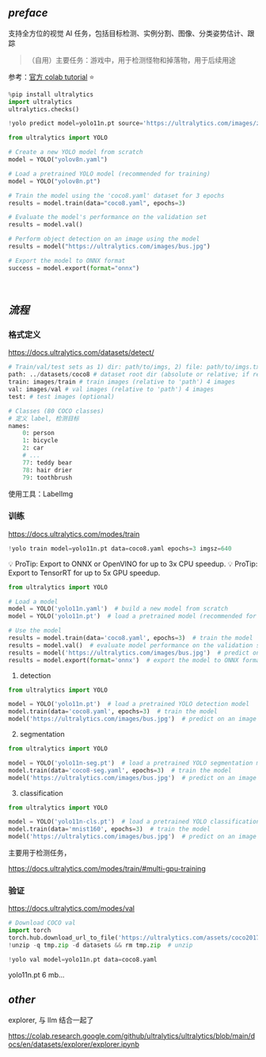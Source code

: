 
## _preface_

支持全方位的视觉 AI 任务，包括目标检测、实例分割、图像、分类姿势估计、跟踪


> （自用）主要任务：游戏中，用于检测怪物和掉落物，用于后续用途




参考：[官方 colab tutorial](https://colab.research.google.com/github/ultralytics/ultralytics/blob/main/examples/tutorial.ipynb) ⭐️





```python
%pip install ultralytics
import ultralytics
ultralytics.checks()
```

```python
!yolo predict model=yolo11n.pt source='https://ultralytics.com/images/zidane.jpg'
```



```python
from ultralytics import YOLO

# Create a new YOLO model from scratch
model = YOLO("yolov8n.yaml")

# Load a pretrained YOLO model (recommended for training)
model = YOLO("yolov8n.pt")

# Train the model using the 'coco8.yaml' dataset for 3 epochs
results = model.train(data="coco8.yaml", epochs=3)

# Evaluate the model's performance on the validation set
results = model.val()

# Perform object detection on an image using the model
results = model("https://ultralytics.com/images/bus.jpg")

# Export the model to ONNX format
success = model.export(format="onnx")
```





</br>

## _流程_


### 格式定义

https://docs.ultralytics.com/datasets/detect/


```python
# Train/val/test sets as 1) dir: path/to/imgs, 2) file: path/to/imgs.txt, or 3) list: [path/to/imgs1, path/to/imgs2, ..]
path: ../datasets/coco8 # dataset root dir (absolute or relative; if relative, it's relative to default datasets_dir)
train: images/train # train images (relative to 'path') 4 images
val: images/val # val images (relative to 'path') 4 images
test: # test images (optional)

# Classes (80 COCO classes)
# 定义 label, 检测目标
names:
    0: person
    1: bicycle
    2: car
    # ...
    77: teddy bear
    78: hair drier
    79: toothbrush
```





使用工具：LabelImg



### 训练

https://docs.ultralytics.com/modes/train


```python
!yolo train model=yolo11n.pt data=coco8.yaml epochs=3 imgsz=640
```

💡 ProTip: Export to ONNX or OpenVINO for up to 3x CPU speedup.
💡 ProTip: Export to TensorRT for up to 5x GPU speedup.

```python
from ultralytics import YOLO

# Load a model
model = YOLO('yolo11n.yaml')  # build a new model from scratch
model = YOLO('yolo11n.pt')  # load a pretrained model (recommended for training)

# Use the model
results = model.train(data='coco8.yaml', epochs=3)  # train the model
results = model.val()  # evaluate model performance on the validation set
results = model('https://ultralytics.com/images/bus.jpg')  # predict on an image
results = model.export(format='onnx')  # export the model to ONNX format
```


1. detection

```python
from ultralytics import YOLO

model = YOLO('yolo11n.pt')  # load a pretrained YOLO detection model
model.train(data='coco8.yaml', epochs=3)  # train the model
model('https://ultralytics.com/images/bus.jpg')  # predict on an image
```

2. segmentation

```python
from ultralytics import YOLO

model = YOLO('yolo11n-seg.pt')  # load a pretrained YOLO segmentation model
model.train(data='coco8-seg.yaml', epochs=3)  # train the model
model('https://ultralytics.com/images/bus.jpg')  # predict on an image
```

3. classification

```python
from ultralytics import YOLO

model = YOLO('yolo11n-cls.pt')  # load a pretrained YOLO classification model
model.train(data='mnist160', epochs=3)  # train the model
model('https://ultralytics.com/images/bus.jpg')  # predict on an image
```


主要用于检测任务，


https://docs.ultralytics.com/modes/train/#multi-gpu-training





### 验证

https://docs.ultralytics.com/modes/val

```python
# Download COCO val
import torch
torch.hub.download_url_to_file('https://ultralytics.com/assets/coco2017val.zip', 'tmp.zip')  # download (780M - 5000 images)
!unzip -q tmp.zip -d datasets && rm tmp.zip  # unzip
```

```python
!yolo val model=yolo11n.pt data=coco8.yaml
```

yolo11n.pt  6 mb...



## _other_


explorer, 与 llm 结合一起了

https://colab.research.google.com/github/ultralytics/ultralytics/blob/main/docs/en/datasets/explorer/explorer.ipynb


